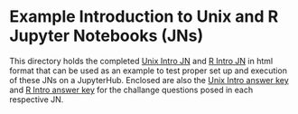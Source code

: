 # Example Introduction to Unix and R Jupyter Notebooks (JNs)

This directory holds the completed [Unix Intro JN](Unix_Intro_JN_06-2021_completed.html) and [R Intro JN](R_Intro_JN_06-2021_completed.html) in html format that can be used as an example to test proper set up and execution of these JNs on a JupyterHub. Enclosed are also the [Unix Intro answer key](Unix_Intro_Answer_Key.md) and [R Intro answer key](R_Intro_Answer_Key.md) for the challange questions posed in each respective JN.
